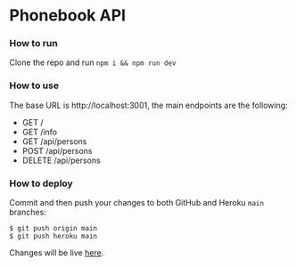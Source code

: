 # Phonebook API

### How to run

Clone the repo and run `npm i && npm run dev`

### How to use

The base URL is http://localhost:3001, the main endpoints are the following:

* GET /
* GET /info
* GET /api/persons
* POST /api/persons
* DELETE /api/persons

### How to deploy

Commit and then push your changes to both GitHub and Heroku `main` branches:

```
$ git push origin main
$ git push heroku main
```

Changes will be live [here](https://young-cliffs-17816.herokuapp.com/).

